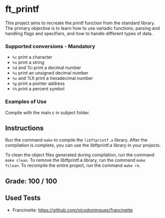 
# ft_printf

This project aims to recreate the printf function from the standard library.
The primary objective is to learn how to use variadic functions, parsing and handling flags and specifiers, and how to handle different types of data.

### Supported conversions - Mandatory

- `%c` print a character
- `%s` print a string
- `%d` and %i print a decimal number
- `%u` print an unsigned decimal number
- `%x` and %X print a hexadecimal number
- `%p` print a pointer address
- `%%` print a percent symbol

### Examples of Use

Compile with the main.c in subject folder.

## Instructions
Run the command `make` to compile the `libftprintf.a` library.
After the compilation is complete, you can use the libftprintf.a library in your projects.

To clean the object files generated during compilation, run the command `make clean`.
To remove the libftprintf.a library, run the command `make fclean`.
To recompile the entire project, run the command `make re`.

## Grade: 100 / 100

## Used Tests
- Francinette: https://github.com/xicodomingues/francinette
